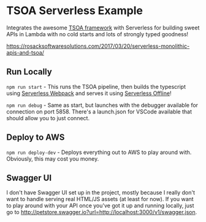 # TSOA Serverless Example

Integrates the awesome [TSOA framework](https://github.com/lukeautry/tsoa) with Serverless for building sweet APIs in
Lambda with no cold starts and lots of strongly typed goodness!

<https://rosacksoftwaresolutions.com/2017/03/20/serverless-monolithic-apis-and-tsoa/>

## Run Locally

```npm run start``` - This runs the TSOA pipeline, then builds the typescript using [Serverless Webpack](https://github.com/elastic-coders/serverless-webpack) and serves it using [Serverless Offline](https://github.com/dherault/serverless-offline)!

```npm run debug``` - Same as start, but launches with the debugger available for connection on port 5858.  There's a launch.json for VSCode available that should allow you to just connect.

## Deploy to AWS

```npm run deploy-dev``` - Deploys everything out to AWS to play around with.  Obviously, this may cost you money.

## Swagger UI

I don't have Swagger UI set up in the project, mostly because I really don't want to handle serving real HTML/JS assets (at least for now).  If you want to play around with your API once you've got it up and running locally, just go to <http://petstore.swagger.io?url=http://localhost:3000/v1/swagger.json>.